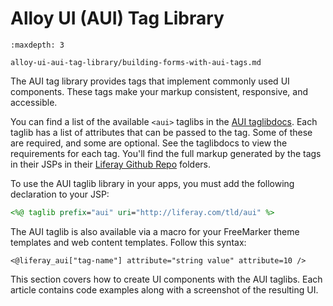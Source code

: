 # Alloy UI (AUI) Tag Library 

```{toctree}
:maxdepth: 3

alloy-ui-aui-tag-library/building-forms-with-aui-tags.md
```

The AUI tag library provides tags that implement commonly used UI components.  These tags make your markup consistent, responsive, and accessible. 

You can find a list of the available `<aui>` taglibs in the  [AUI taglibdocs](https://learn.liferay.com/reference/latest/en/dxp/taglibs/util-taglib/aui/tld-summary.html).  Each taglib has a list of attributes that can be passed to the tag. Some of  these are required, and some are optional. See the taglibdocs to view the  requirements for each tag. You'll find the full markup generated by the tags in  their JSPs in their  [Liferay Github Repo](https://github.com/liferay/liferay-portal/tree/7.2.x/portal-web/docroot/html/taglib/aui)  folders.

To use the AUI taglib library in your apps, you must add the following  declaration to your JSP:

```jsp
<%@ taglib prefix="aui" uri="http://liferay.com/tld/aui" %>
```

The AUI taglib is also available via a macro for your FreeMarker theme templates  and web content templates. Follow this syntax:

```
<@liferay_aui["tag-name"] attribute="string value" attribute=10 />
```

This section covers how to create UI components with the AUI taglibs. Each  article contains code examples along with a screenshot of the resulting UI.